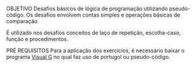 OBJETIVO
Desafios básicos de lógica de programação utilizando pseudo-código.
Os desafios envolvem contas simples e operações básicas  de comparação.

É utilizado nos desafios conceitos de laço de repetição, escolha-caso, função e procedimentos.

PRÉ REQUISITOS
Para a aplicação dos exercicios, é necessário baixar o programa <a href=”https://visualg3.com.br/”>Visual G</a> no qual faz uso de portugol ou pseudo-código.

